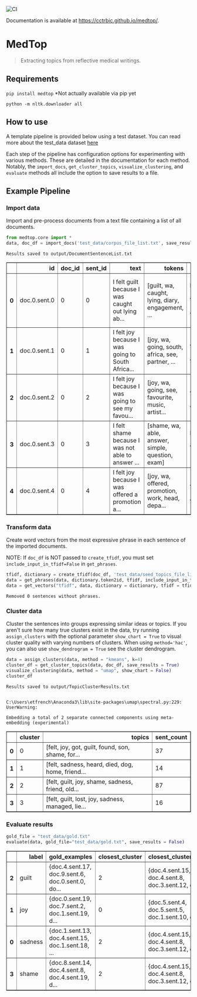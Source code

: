 ![CI](https://github.com/cctrbic/medtop/workflows/CI/badge.svg) 

Documentation is available at https://cctrbic.github.io/medtop/.

# MedTop
> Extracting topics from reflective medical writings.


## Requirements
`pip install medtop` *Not actually available via pip yet

`python -m nltk.downloader all`

## How to use

A template pipeline is provided below using a test dataset. You can read more about the test_data dataset [here](https://github.com/cctrbic/medtop/blob/master/test_data/README.md)

Each step of the pipeline has configuration options for experimenting with various methods. These are detailed in the documentation for each method. Notably, the `import_docs`, `get_cluster_topics`, `visualize_clustering`, and `evaluate` methods all include the option to save results to a file.

## Example Pipeline
### Import data
Import and pre-process documents from a text file containing a list of all documents.

```python
from medtop.core import *
data, doc_df = import_docs('test_data/corpus_file_list.txt', save_results = True)
```

    Results saved to output/DocumentSentenceList.txt
    




<div>
<style scoped>
    .dataframe tbody tr th:only-of-type {
        vertical-align: middle;
    }

    .dataframe tbody tr th {
        vertical-align: top;
    }

    .dataframe thead th {
        text-align: right;
    }
</style>
<table border="1" class="dataframe">
  <thead>
    <tr style="text-align: right;">
      <th></th>
      <th>id</th>
      <th>doc_id</th>
      <th>sent_id</th>
      <th>text</th>
      <th>tokens</th>
      <th>pos_tags</th>
    </tr>
  </thead>
  <tbody>
    <tr>
      <th>0</th>
      <td>doc.0.sent.0</td>
      <td>0</td>
      <td>0</td>
      <td>I felt guilt because I was caught out lying ab...</td>
      <td>[guilt, wa, caught, lying, diary, engagement, ...</td>
      <td>[[guilt, NN], [was, VBD], [caught, VBN], [lyin...</td>
    </tr>
    <tr>
      <th>1</th>
      <td>doc.0.sent.1</td>
      <td>0</td>
      <td>1</td>
      <td>I felt joy because I was going to South Africa...</td>
      <td>[joy, wa, going, south, africa, see, partner, ...</td>
      <td>[[joy, NN], [was, VBD], [going, VBG], [South, ...</td>
    </tr>
    <tr>
      <th>2</th>
      <td>doc.0.sent.2</td>
      <td>0</td>
      <td>2</td>
      <td>I felt joy because I was going to see my favou...</td>
      <td>[joy, wa, going, see, favourite, music, artist...</td>
      <td>[[joy, NN], [was, VBD], [going, VBG], [see, VB...</td>
    </tr>
    <tr>
      <th>3</th>
      <td>doc.0.sent.3</td>
      <td>0</td>
      <td>3</td>
      <td>I felt shame because I was not able to answer ...</td>
      <td>[shame, wa, able, answer, simple, question, exam]</td>
      <td>[[shame, NN], [was, VBD], [able, JJ], [answer,...</td>
    </tr>
    <tr>
      <th>4</th>
      <td>doc.0.sent.4</td>
      <td>0</td>
      <td>4</td>
      <td>I felt joy because I was offered a promotion a...</td>
      <td>[joy, wa, offered, promotion, work, head, depa...</td>
      <td>[[joy, NN], [was, VBD], [offered, VBN], [promo...</td>
    </tr>
  </tbody>
</table>
</div>



### Transform data
Create word vectors from the most expressive phrase in each sentence of the imported documents.

NOTE: If `doc_df` is NOT passed to `create_tfidf`, you must set `include_input_in_tfidf=False` in `get_phrases`.

```python
tfidf, dictionary = create_tfidf(doc_df, 'test_data/seed_topics_file_list.txt')
data = get_phrases(data, dictionary.token2id, tfidf, include_input_in_tfidf = True)
data = get_vectors("tfidf", data, dictionary = dictionary, tfidf = tfidf)
```

    Removed 0 sentences without phrases.
    

### Cluster data
Cluster the sentences into groups expressing similar ideas or topics. If you aren't sure how many true clusters exist in the data, try running `assign_clusters` with the optional parameter `show_chart = True` to visual cluster quality with varying numbers of clusters. When using `method='hac'`, you can also use `show_dendrogram = True` see the cluster dendrogram.

```python
data = assign_clusters(data, method = "kmeans", k=4)
cluster_df = get_cluster_topics(data, doc_df, save_results = True)
visualize_clustering(data, method = "umap", show_chart = False)
cluster_df
```

    Results saved to output/TopicClusterResults.txt
    

    C:\Users\etfrench\Anaconda3\lib\site-packages\umap\spectral.py:229: UserWarning:
    
    Embedding a total of 2 separate connected components using meta-embedding (experimental)
    
    




<div>
<style scoped>
    .dataframe tbody tr th:only-of-type {
        vertical-align: middle;
    }

    .dataframe tbody tr th {
        vertical-align: top;
    }

    .dataframe thead th {
        text-align: right;
    }
</style>
<table border="1" class="dataframe">
  <thead>
    <tr style="text-align: right;">
      <th></th>
      <th>cluster</th>
      <th>topics</th>
      <th>sent_count</th>
    </tr>
  </thead>
  <tbody>
    <tr>
      <th>0</th>
      <td>0</td>
      <td>[felt, joy, got, guilt, found, son, shame, for...</td>
      <td>37</td>
    </tr>
    <tr>
      <th>1</th>
      <td>1</td>
      <td>[felt, sadness, heard, died, dog, home, friend...</td>
      <td>14</td>
    </tr>
    <tr>
      <th>2</th>
      <td>2</td>
      <td>[felt, guilt, joy, shame, sadness, friend, old...</td>
      <td>87</td>
    </tr>
    <tr>
      <th>3</th>
      <td>3</td>
      <td>[felt, guilt, lost, joy, sadness, managed, lie...</td>
      <td>16</td>
    </tr>
  </tbody>
</table>
</div>



### Evaluate results

```python
gold_file = "test_data/gold.txt"
evaluate(data, gold_file="test_data/gold.txt", save_results = False)
```




<div>
<style scoped>
    .dataframe tbody tr th:only-of-type {
        vertical-align: middle;
    }

    .dataframe tbody tr th {
        vertical-align: top;
    }

    .dataframe thead th {
        text-align: right;
    }
</style>
<table border="1" class="dataframe">
  <thead>
    <tr style="text-align: right;">
      <th></th>
      <th>label</th>
      <th>gold_examples</th>
      <th>closest_cluster</th>
      <th>closest_cluster_members</th>
      <th>tp</th>
      <th>fp</th>
      <th>fn</th>
      <th>precision</th>
      <th>recall</th>
      <th>f1</th>
    </tr>
  </thead>
  <tbody>
    <tr>
      <th>2</th>
      <td>guilt</td>
      <td>{doc.4.sent.17, doc.9.sent.6, doc.0.sent.0, do...</td>
      <td>2</td>
      <td>{doc.4.sent.15, doc.4.sent.8, doc.3.sent.12, d...</td>
      <td>31</td>
      <td>56</td>
      <td>37</td>
      <td>0.356</td>
      <td>0.456</td>
      <td>0.400</td>
    </tr>
    <tr>
      <th>1</th>
      <td>joy</td>
      <td>{doc.0.sent.19, doc.7.sent.2, doc.1.sent.19, d...</td>
      <td>0</td>
      <td>{doc.5.sent.4, doc.5.sent.5, doc.1.sent.10, do...</td>
      <td>23</td>
      <td>14</td>
      <td>40</td>
      <td>0.622</td>
      <td>0.365</td>
      <td>0.460</td>
    </tr>
    <tr>
      <th>0</th>
      <td>sadness</td>
      <td>{doc.1.sent.13, doc.4.sent.15, doc.1.sent.18, ...</td>
      <td>2</td>
      <td>{doc.4.sent.15, doc.4.sent.8, doc.3.sent.12, d...</td>
      <td>15</td>
      <td>72</td>
      <td>23</td>
      <td>0.172</td>
      <td>0.395</td>
      <td>0.240</td>
    </tr>
    <tr>
      <th>3</th>
      <td>shame</td>
      <td>{doc.8.sent.14, doc.4.sent.8, doc.4.sent.19, d...</td>
      <td>2</td>
      <td>{doc.4.sent.15, doc.4.sent.8, doc.3.sent.12, d...</td>
      <td>20</td>
      <td>67</td>
      <td>11</td>
      <td>0.230</td>
      <td>0.645</td>
      <td>0.339</td>
    </tr>
  </tbody>
</table>
</div>


